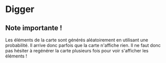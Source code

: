 # Digger
## Note importante !
Les éléments de la carte sont générés aléatoirement en utilisant une probabilité. Il arrive donc parfois que la carte n'affiche rien. Il ne faut donc pas hésiter à regénérer la carte plusieurs fois pour voir s'afficher les éléments !
